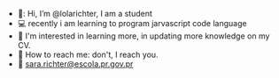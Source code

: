 - 🤍: Hi, I’m @lolarichter, I am a student
- :computer: recently i am learning to program jarvascript code language
- :brain: I'm interested in learning more, in updating more knowledge on my CV.
- 💭 How to reach me: don't, I reach you.
- 🍋 sara.richter@escola.pr.gov.pr
